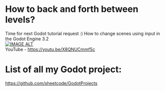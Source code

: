 # **How to back and forth between levels?**  
Time for next Godot tutorial request :) How to change scenes using input in the Godot Engine 3.2  
[![IMAGE ALT](https://img.youtube.com/vi/X8QNUCmmf5c/0.jpg)](https://www.youtube.com/watch?v=X8QNUCmmf5c )  
YouTube - https://youtu.be/X8QNUCmmf5c


# List of all my Godot project:
https://github.com/sheetcode/GodotProjects
